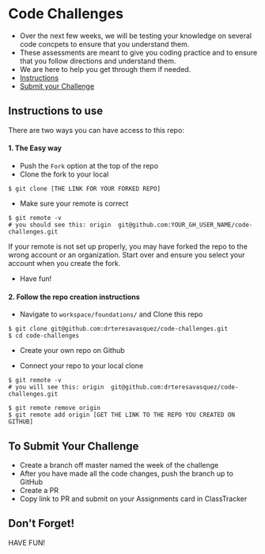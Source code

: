 # Code Challenges

- Over the next few weeks, we will be testing your knowledge on several code concpets to ensure that you understand them. 
- These assessments are meant to give you coding practice and to ensure that you follow directions and understand them.
- We are here to help you get through them if needed.
- [Instructions](#instructions-to-use)
- [Submit your Challenge](#to-submit-your-assessment)

## Instructions to use

There are two ways you can have access to this repo:
#### 1. The Easy way 
- Push the `Fork` option at the top of the repo
- Clone the fork to your local
```
$ git clone [THE LINK FOR YOUR FORKED REPO]
```
- Make sure your remote is correct
```
$ git remote -v 
# you should see this: origin  git@github.com:YOUR_GH_USER_NAME/code-challenges.git
```
If your remote is not set up properly, you may have forked the repo to the wrong account or an organization. Start over and ensure you select your account when you create the fork.

- Have fun!

#### 2. Follow the repo creation instructions
- Navigate to `workspace/foundations/` and Clone this repo
```
$ git clone git@github.com:drteresavasquez/code-challenges.git
$ cd code-challenges
```

- Create your own repo on Github

- Connect your repo to your local clone
```
$ git remote -v 
# you will see this: origin  git@github.com:drteresavasquez/code-challenges.git

$ git remote remove origin
$ git remote add origin [GET THE LINK TO THE REPO YOU CREATED ON GITHUB]
```

## To Submit Your Challenge
- Create a branch off master named the week of the challenge
- After you have made all the code changes, push the branch up to GitHub
- Create a PR
- Copy link to PR and submit on your Assignments card in ClassTracker

## Don't Forget!

HAVE FUN!
